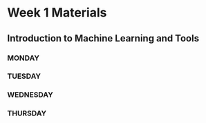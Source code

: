 # Week 1 Materials
## Introduction to Machine Learning and Tools
### MONDAY



### TUESDAY



### WEDNESDAY



### THURSDAY


